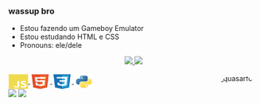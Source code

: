 ### wassup bro

- Estou fazendo um Gameboy Emulator
- Estou estudando HTML e CSS
- Pronouns: ele/dele
<div align="center">
  <a href="https://github.com/quasarcoding">
  <img height="180em" src="https://github-readme-stats.vercel.app/api?username=quasarcoding&show_icons=true&theme=dracula&include_all_commits=true&count_private=true"/>
  <img height="180em" src="https://github-readme-stats.vercel.app/api/top-langs/?username=quasarcoding&layout=compact&langs_count=7&theme=dracula"/>
</div>
  </div>
<div style="display: inline_block"><br>
  <img align="center" alt="quasarjs" height="30" width="40" src="https://raw.githubusercontent.com/devicons/devicon/master/icons/javascript/javascript-plain.svg">
  <img align="center" alt="quasarHTML" height="30" width="40" src="https://raw.githubusercontent.com/devicons/devicon/master/icons/html5/html5-original.svg">
  <img align="center" alt="quasarCSS" height="30" width="40" src="https://raw.githubusercontent.com/devicons/devicon/master/icons/css3/css3-original.svg">
  <img align="center" alt="quasarPython" height="30" width="40" src="https://raw.githubusercontent.com/devicons/devicon/master/icons/python/python-original.svg">
  <img align="right" alt="quasarfoto" height="150" style="border-radius:50px;" src="https://media.discordapp.net/attachments/852711237753110538/907955950021902356/2e9050f3b06437813514f0cf2cdd05ce.png">
</div>

<div> 
  <a href="https://www.youtube.com/channel/UCBwBenClty6ifhaOhQhhHig" target="_blank"><img src="https://img.shields.io/badge/YouTube-FF0000?style=for-the-badge&logo=youtube&logoColor=white" target="_blank"></a>
 <a href="https://discord.gg/87Z8sve5GV" target="_blank"><img src="https://img.shields.io/badge/Discord-7289DA?style=for-the-badge&logo=discord&logoColor=white" target="_blank"></a> 
 
</div>

